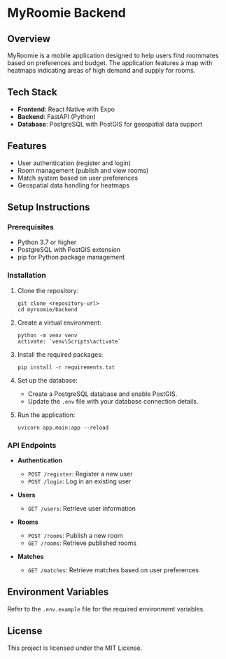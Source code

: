 # MyRoomie Backend

## Overview
MyRoomie is a mobile application designed to help users find roommates based on preferences and budget. The application features a map with heatmaps indicating areas of high demand and supply for rooms.

## Tech Stack
- **Frontend**: React Native with Expo
- **Backend**: FastAPI (Python)
- **Database**: PostgreSQL with PostGIS for geospatial data support

## Features
- User authentication (register and login)
- Room management (publish and view rooms)
- Match system based on user preferences
- Geospatial data handling for heatmaps

## Setup Instructions

### Prerequisites
- Python 3.7 or higher
- PostgreSQL with PostGIS extension
- pip for Python package management

### Installation
1. Clone the repository:
   ```
   git clone <repository-url>
   cd myroomie/backend
   ```

2. Create a virtual environment:
   ```
   python -m venv venv
   activate: `venv\Scripts\activate`
   ```

3. Install the required packages:
   ```
   pip install -r requirements.txt
   ```

4. Set up the database:
   - Create a PostgreSQL database and enable PostGIS.
   - Update the `.env` file with your database connection details.

5. Run the application:
   ```
   uvicorn app.main:app --reload
   ```

### API Endpoints
- **Authentication**
  - `POST /register`: Register a new user
  - `POST /login`: Log in an existing user

- **Users**
  - `GET /users`: Retrieve user information

- **Rooms**
  - `POST /rooms`: Publish a new room
  - `GET /rooms`: Retrieve published rooms

- **Matches**
  - `GET /matches`: Retrieve matches based on user preferences

## Environment Variables
Refer to the `.env.example` file for the required environment variables.

## License
This project is licensed under the MIT License.